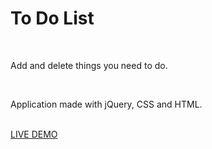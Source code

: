 <h1>To Do List</h1>
<br>
<p>Add and delete things you need to do.</p>
<br>
<p>Application made with jQuery, CSS and HTML.</p>
<br>
<a href="https://todolist-3c0bb.firebaseapp.com/">LIVE DEMO</a>
